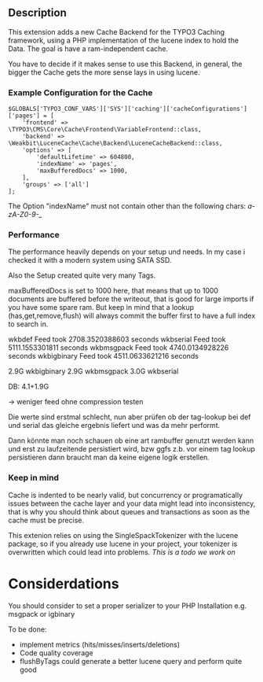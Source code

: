 ## Description

This extension adds a new Cache Backend for the TYPO3 Caching framework, using a PHP implementation of the lucene index to hold the Data. The goal is have a ram-independent cache.

You have to decide if it makes sense to use this Backend, in general, the bigger the Cache gets the more sense lays in using lucene.

### Example Configuration for the Cache
```
$GLOBALS['TYPO3_CONF_VARS']['SYS']['caching']['cacheConfigurations']['pages'] = [
    'frontend' => \TYPO3\CMS\Core\Cache\Frontend\VariableFrontend::class,
    'backend' => \Weakbit\LuceneCache\Cache\Backend\LuceneCacheBackend::class,
    'options' => [
        'defaultLifetime' => 604800,
        'indexName' => 'pages',
        'maxBufferedDocs' => 1000,
    ],
    'groups' => ['all']
];
```

The Option "indexName" must not contain other than the following chars: *a-zA-Z0-9\-_*


### Performance

The performance heavily depends on your setup und needs. In my case i checked it with a modern system using SATA SSD.

Also the Setup created quite very many Tags.

maxBufferedDocs is set to 1000 here, that means that up to 1000 documents are buffered before the writeout, that is good for large imports if you have some spare ram.
But keep in mind that a lookup (has,get,remove,flush) will always commit the buffer first to have a full index to search in.

wkbdef Feed took 2708.3520388603 seconds
wkbserial Feed took 5111.1553301811 seconds
wkbmsgpack Feed took 4740.0134928226 seconds
wkbigbinary Feed took 4511.0633621216 seconds

2.9G    wkbigbinary
2.9G    wkbmsgpack
3.0G    wkbserial

DB: 4.1+1.9G

-> weniger feed ohne compression testen

Die werte sind erstmal schlecht, nun aber prüfen ob der tag-lookup bei def und serial das gleiche ergebnis liefert und was da mehr performt.

Dann könnte man noch schauen ob eine art rambuffer genutzt werden kann und erst zu laufzeitende persistiert wird, bzw ggfs z.b. vor einem tag lookup persistieren dann braucht man da keine eigene logik erstellen.


### Keep in mind 

Cache is indented to be nearly valid, but concurrency or programatically issues between the cache layer and your data might lead into inconsistency, that is why you should think about queues and transactions as soon as the cache must be precise.

This extenion relies on using the SingleSpackTokenizer with the lucene package, so if you already use lucene in your project, your tokenizer is overwritten which could lead into problems.
*This is a todo we work on*

# Considerdations

You should consider to set a proper serializer to your PHP Installation e.g. msgpack or igbinary

To be done:
- implement metrics (hits/misses/inserts/deletions)
- Code quality coverage
- flushByTags could generate a better lucene query and perform quite good

